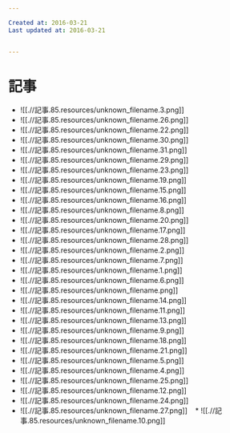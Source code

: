 ```yaml
---

Created at: 2016-03-21
Last updated at: 2016-03-21


---
```


# 記事


* ![[.//記事.85.resources/unknown_filename.3.png]]
* ![[.//記事.85.resources/unknown_filename.26.png]]
* ![[.//記事.85.resources/unknown_filename.22.png]]
* ![[.//記事.85.resources/unknown_filename.30.png]]
* ![[.//記事.85.resources/unknown_filename.31.png]]
* ![[.//記事.85.resources/unknown_filename.29.png]]
* ![[.//記事.85.resources/unknown_filename.23.png]]
* ![[.//記事.85.resources/unknown_filename.19.png]]
* ![[.//記事.85.resources/unknown_filename.15.png]]
* ![[.//記事.85.resources/unknown_filename.16.png]]
* ![[.//記事.85.resources/unknown_filename.8.png]]
* ![[.//記事.85.resources/unknown_filename.20.png]]
* ![[.//記事.85.resources/unknown_filename.17.png]]
* ![[.//記事.85.resources/unknown_filename.28.png]]
* ![[.//記事.85.resources/unknown_filename.2.png]]
* ![[.//記事.85.resources/unknown_filename.7.png]]
* ![[.//記事.85.resources/unknown_filename.1.png]]
* ![[.//記事.85.resources/unknown_filename.6.png]]
* ![[.//記事.85.resources/unknown_filename.png]]
* ![[.//記事.85.resources/unknown_filename.14.png]]
* ![[.//記事.85.resources/unknown_filename.11.png]]
* ![[.//記事.85.resources/unknown_filename.13.png]]
* ![[.//記事.85.resources/unknown_filename.9.png]]
* ![[.//記事.85.resources/unknown_filename.18.png]]
* ![[.//記事.85.resources/unknown_filename.21.png]]
* ![[.//記事.85.resources/unknown_filename.5.png]]
* ![[.//記事.85.resources/unknown_filename.4.png]]
* ![[.//記事.85.resources/unknown_filename.25.png]]
* ![[.//記事.85.resources/unknown_filename.12.png]]
* ![[.//記事.85.resources/unknown_filename.24.png]]
* ![[.//記事.85.resources/unknown_filename.27.png]]
   * ![[.//記事.85.resources/unknown_filename.10.png]]

